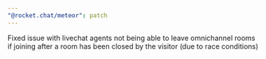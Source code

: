 ```yaml
---
"@rocket.chat/meteor": patch
---
```


Fixed issue with livechat agents not being able to leave omnichannel rooms if joining after a room has been closed by the visitor (due to race conditions)
